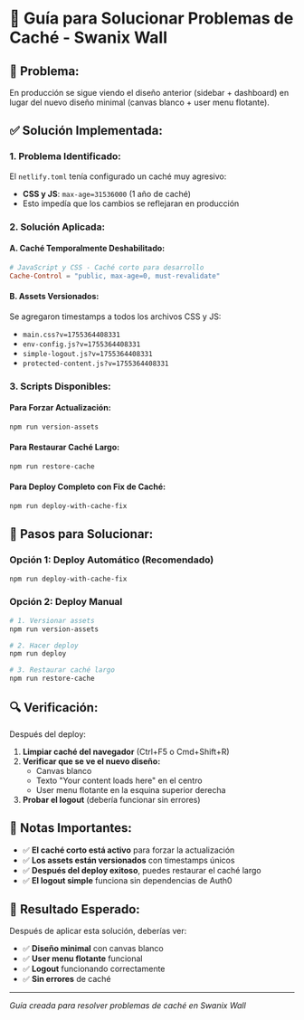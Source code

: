 # 🔄 Guía para Solucionar Problemas de Caché - Swanix Wall

## 🚨 **Problema:**
En producción se sigue viendo el diseño anterior (sidebar + dashboard) en lugar del nuevo diseño minimal (canvas blanco + user menu flotante).

## ✅ **Solución Implementada:**

### **1. Problema Identificado:**
El `netlify.toml` tenía configurado un caché muy agresivo:
- **CSS y JS**: `max-age=31536000` (1 año de caché)
- Esto impedía que los cambios se reflejaran en producción

### **2. Solución Aplicada:**

#### **A. Caché Temporalmente Deshabilitado:**
```toml
# JavaScript y CSS - Caché corto para desarrollo
Cache-Control = "public, max-age=0, must-revalidate"
```

#### **B. Assets Versionados:**
Se agregaron timestamps a todos los archivos CSS y JS:
- `main.css?v=1755364408331`
- `env-config.js?v=1755364408331`
- `simple-logout.js?v=1755364408331`
- `protected-content.js?v=1755364408331`

### **3. Scripts Disponibles:**

#### **Para Forzar Actualización:**
```bash
npm run version-assets
```

#### **Para Restaurar Caché Largo:**
```bash
npm run restore-cache
```

#### **Para Deploy Completo con Fix de Caché:**
```bash
npm run deploy-with-cache-fix
```

## 🚀 **Pasos para Solucionar:**

### **Opción 1: Deploy Automático (Recomendado)**
```bash
npm run deploy-with-cache-fix
```

### **Opción 2: Deploy Manual**
```bash
# 1. Versionar assets
npm run version-assets

# 2. Hacer deploy
npm run deploy

# 3. Restaurar caché largo
npm run restore-cache
```

## 🔍 **Verificación:**

Después del deploy:
1. **Limpiar caché del navegador** (Ctrl+F5 o Cmd+Shift+R)
2. **Verificar que se ve el nuevo diseño:**
   - Canvas blanco
   - Texto "Your content loads here" en el centro
   - User menu flotante en la esquina superior derecha
3. **Probar el logout** (debería funcionar sin errores)

## 📝 **Notas Importantes:**

- ✅ **El caché corto está activo** para forzar la actualización
- ✅ **Los assets están versionados** con timestamps únicos
- ✅ **Después del deploy exitoso**, puedes restaurar el caché largo
- ✅ **El logout simple** funciona sin dependencias de Auth0

## 🎯 **Resultado Esperado:**

Después de aplicar esta solución, deberías ver:
- ✅ **Diseño minimal** con canvas blanco
- ✅ **User menu flotante** funcional
- ✅ **Logout** funcionando correctamente
- ✅ **Sin errores** de caché

---

*Guía creada para resolver problemas de caché en Swanix Wall*
